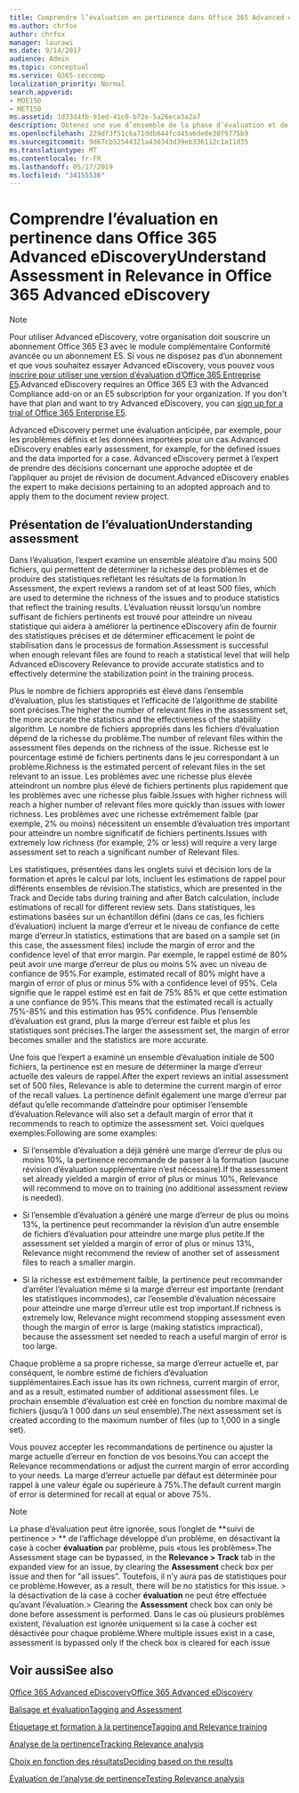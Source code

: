 ```yaml
---
title: Comprendre l’évaluation en pertinence dans Office 365 Advanced eDiscovery
ms.author: chrfox
author: chrfox
manager: laurawi
ms.date: 9/14/2017
audience: Admin
ms.topic: conceptual
ms.service: O365-seccomp
localization_priority: Normal
search.appverid:
- MOE150
- MET150
ms.assetid: 1d33d4fb-91ed-41c0-b72e-5a26eca3a2a7
description: Obtenez une vue d’ensemble de la phase d’évaluation et de son rôle dans la détermination de la richesse des problèmes lors de la formation à la pertinence dans Office 365 Advanced eDiscovery.
ms.openlocfilehash: 229df3f51c6a71ddb644fcd45a6de0e30f9775b9
ms.sourcegitcommit: 9d67cb52544321a430343d39eb336112c1a11d35
ms.translationtype: MT
ms.contentlocale: fr-FR
ms.lasthandoff: 05/17/2019
ms.locfileid: "34155536"
---
```

# <a name="understand-assessment-in-relevance-in-office-365-advanced-ediscovery"></a><span data-ttu-id="69eba-103">Comprendre l’évaluation en pertinence dans Office 365 Advanced eDiscovery</span><span class="sxs-lookup"><span data-stu-id="69eba-103">Understand Assessment in Relevance in Office 365 Advanced eDiscovery</span></span>

> [!NOTE]
> <span data-ttu-id="69eba-p101">Pour utiliser Advanced eDiscovery, votre organisation doit souscrire un abonnement Office 365 E3 avec le module complémentaire Conformité avancée ou un abonnement E5. Si vous ne disposez pas d’un abonnement et que vous souhaitez essayer Advanced eDiscovery, vous pouvez vous [inscrire pour utiliser une version d’évaluation d’Office 365 Entreprise E5](https://go.microsoft.com/fwlink/p/?LinkID=698279).</span><span class="sxs-lookup"><span data-stu-id="69eba-p101">Advanced eDiscovery requires an Office 365 E3 with the Advanced Compliance add-on or an E5 subscription for your organization. If you don't have that plan and want to try Advanced eDiscovery, you can [sign up for a trial of Office 365 Enterprise E5](https://go.microsoft.com/fwlink/p/?LinkID=698279).</span></span> 
  
<span data-ttu-id="69eba-106">Advanced eDiscovery permet une évaluation anticipée, par exemple, pour les problèmes définis et les données importées pour un cas.</span><span class="sxs-lookup"><span data-stu-id="69eba-106">Advanced eDiscovery enables early assessment, for example, for the defined issues and the data imported for a case.</span></span> <span data-ttu-id="69eba-107">Advanced eDiscovery permet à l’expert de prendre des décisions concernant une approche adoptée et de l’appliquer au projet de révision de document.</span><span class="sxs-lookup"><span data-stu-id="69eba-107">Advanced eDiscovery enables the expert to make decisions pertaining to an adopted approach and to apply them to the document review project.</span></span>
  
## <a name="understanding-assessment"></a><span data-ttu-id="69eba-108">Présentation de l’évaluation</span><span class="sxs-lookup"><span data-stu-id="69eba-108">Understanding assessment</span></span>

<span data-ttu-id="69eba-109">Dans l’évaluation, l’expert examine un ensemble aléatoire d’au moins 500 fichiers, qui permettent de déterminer la richesse des problèmes et de produire des statistiques reflétant les résultats de la formation.</span><span class="sxs-lookup"><span data-stu-id="69eba-109">In Assessment, the expert reviews a random set of at least 500 files, which are used to determine the richness of the issues and to produce statistics that reflect the training results.</span></span> <span data-ttu-id="69eba-110">L’évaluation réussit lorsqu’un nombre suffisant de fichiers pertinents est trouvé pour atteindre un niveau statistique qui aidera à améliorer la pertinence eDiscovery afin de fournir des statistiques précises et de déterminer efficacement le point de stabilisation dans le processus de formation.</span><span class="sxs-lookup"><span data-stu-id="69eba-110">Assessment is successful when enough relevant files are found to reach a statistical level that will help Advanced eDiscovery Relevance to provide accurate statistics and to effectively determine the stabilization point in the training process.</span></span> 
  
<span data-ttu-id="69eba-111">Plus le nombre de fichiers appropriés est élevé dans l’ensemble d’évaluation, plus les statistiques et l’efficacité de l’algorithme de stabilité sont précises.</span><span class="sxs-lookup"><span data-stu-id="69eba-111">The higher the number of relevant files in the assessment set, the more accurate the statistics and the effectiveness of the stability algorithm.</span></span> <span data-ttu-id="69eba-112">Le nombre de fichiers appropriés dans les fichiers d’évaluation dépend de la richesse du problème.</span><span class="sxs-lookup"><span data-stu-id="69eba-112">The number of relevant files within the assessment files depends on the richness of the issue.</span></span> <span data-ttu-id="69eba-113">Richesse est le pourcentage estimé de fichiers pertinents dans le jeu correspondant à un problème.</span><span class="sxs-lookup"><span data-stu-id="69eba-113">Richness is the estimated percent of relevant files in the set relevant to an issue.</span></span> <span data-ttu-id="69eba-114">Les problèmes avec une richesse plus élevée atteindront un nombre plus élevé de fichiers pertinents plus rapidement que les problèmes avec une richesse plus faible.</span><span class="sxs-lookup"><span data-stu-id="69eba-114">Issues with higher richness will reach a higher number of relevant files more quickly than issues with lower richness.</span></span> <span data-ttu-id="69eba-115">Les problèmes avec une richesse extrêmement faible (par exemple, 2% ou moins) nécessitent un ensemble d’évaluation très important pour atteindre un nombre significatif de fichiers pertinents.</span><span class="sxs-lookup"><span data-stu-id="69eba-115">Issues with extremely low richness (for example, 2% or less) will require a very large assessment set to reach a significant number of Relevant files.</span></span>
  
<span data-ttu-id="69eba-116">Les statistiques, présentées dans les onglets suivi et décision lors de la formation et après le calcul par lots, incluent les estimations de rappel pour différents ensembles de révision.</span><span class="sxs-lookup"><span data-stu-id="69eba-116">The statistics, which are presented in the Track and Decide tabs during training and after Batch calculation, include estimations of recall for different review sets.</span></span> <span data-ttu-id="69eba-117">Dans statistiques, les estimations basées sur un échantillon défini (dans ce cas, les fichiers d’évaluation) incluent la marge d’erreur et le niveau de confiance de cette marge d’erreur.</span><span class="sxs-lookup"><span data-stu-id="69eba-117">In statistics, estimations that are based on a sample set (in this case, the assessment files) include the margin of error and the confidence level of that error margin.</span></span> <span data-ttu-id="69eba-118">Par exemple, le rappel estimé de 80% peut avoir une marge d’erreur de plus ou moins 5% avec un niveau de confiance de 95%.</span><span class="sxs-lookup"><span data-stu-id="69eba-118">For example, estimated recall of 80% might have a margin of error of plus or minus 5% with a confidence level of 95%.</span></span> <span data-ttu-id="69eba-119">Cela signifie que le rappel estimé est en fait de 75% 85% et que cette estimation a une confiance de 95%.</span><span class="sxs-lookup"><span data-stu-id="69eba-119">This means that the estimated recall is actually 75%-85% and this estimation has 95% confidence.</span></span> <span data-ttu-id="69eba-120">Plus l’ensemble d’évaluation est grand, plus la marge d’erreur est faible et plus les statistiques sont précises.</span><span class="sxs-lookup"><span data-stu-id="69eba-120">The larger the assessment set, the margin of error becomes smaller and the statistics are more accurate.</span></span> 
  
<span data-ttu-id="69eba-121">Une fois que l’expert a examiné un ensemble d’évaluation initiale de 500 fichiers, la pertinence est en mesure de déterminer la marge d’erreur actuelle des valeurs de rappel.</span><span class="sxs-lookup"><span data-stu-id="69eba-121">After the expert reviews an initial assessment set of 500 files, Relevance is able to determine the current margin of error of the recall values.</span></span> <span data-ttu-id="69eba-122">La pertinence définit également une marge d’erreur par défaut qu’elle recommande d’atteindre pour optimiser l’ensemble d’évaluation.</span><span class="sxs-lookup"><span data-stu-id="69eba-122">Relevance will also set a default margin of error that it recommends to reach to optimize the assessment set.</span></span> <span data-ttu-id="69eba-123">Voici quelques exemples:</span><span class="sxs-lookup"><span data-stu-id="69eba-123">Following are some examples:</span></span>
  
- <span data-ttu-id="69eba-124">Si l’ensemble d’évaluation a déjà généré une marge d’erreur de plus ou moins 10%, la pertinence recommande de passer à la formation (aucune révision d’évaluation supplémentaire n’est nécessaire).</span><span class="sxs-lookup"><span data-stu-id="69eba-124">If the assessment set already yielded a margin of error of plus or minus 10%, Relevance will recommend to move on to training (no additional assessment review is needed).</span></span> 
    
- <span data-ttu-id="69eba-125">Si l’ensemble d’évaluation a généré une marge d’erreur de plus ou moins 13%, la pertinence peut recommander la révision d’un autre ensemble de fichiers d’évaluation pour atteindre une marge plus petite.</span><span class="sxs-lookup"><span data-stu-id="69eba-125">If the assessment set yielded a margin of error of plus or minus 13%, Relevance might recommend the review of another set of assessment files to reach a smaller margin.</span></span> 
    
- <span data-ttu-id="69eba-126">Si la richesse est extrêmement faible, la pertinence peut recommander d’arrêter l’évaluation même si la marge d’erreur est importante (rendant les statistiques incommodes), car l’ensemble d’évaluation nécessaire pour atteindre une marge d’erreur utile est trop important.</span><span class="sxs-lookup"><span data-stu-id="69eba-126">If richness is extremely low, Relevance might recommend stopping assessment even though the margin of error is large (making statistics impractical), because the assessment set needed to reach a useful margin of error is too large.</span></span>
    
<span data-ttu-id="69eba-127">Chaque problème a sa propre richesse, sa marge d’erreur actuelle et, par conséquent, le nombre estimé de fichiers d’évaluation supplémentaires.</span><span class="sxs-lookup"><span data-stu-id="69eba-127">Each issue has its own richness, current margin of error, and as a result, estimated number of additional assessment files.</span></span> <span data-ttu-id="69eba-128">Le prochain ensemble d’évaluation est créé en fonction du nombre maximal de fichiers (jusqu’à 1 000 dans un seul ensemble).</span><span class="sxs-lookup"><span data-stu-id="69eba-128">The next assessment set is created according to the maximum number of files (up to 1,000 in a single set).</span></span>
  
<span data-ttu-id="69eba-129">Vous pouvez accepter les recommandations de pertinence ou ajuster la marge actuelle d’erreur en fonction de vos besoins.</span><span class="sxs-lookup"><span data-stu-id="69eba-129">You can accept the Relevance recommendations or adjust the current margin of error according to your needs.</span></span> <span data-ttu-id="69eba-130">La marge d’erreur actuelle par défaut est déterminée pour rappel à une valeur égale ou supérieure à 75%.</span><span class="sxs-lookup"><span data-stu-id="69eba-130">The default current margin of error is determined for recall at equal or above 75%.</span></span>
  
> [!NOTE]
> <span data-ttu-id="69eba-131">La phase d’évaluation peut être ignorée, sous l’onglet de \*\*suivi de pertinence \> \*\* de l’affichage développé d’un problème, en désactivant la case à cocher **évaluation** par problème, puis «tous les problèmes».</span><span class="sxs-lookup"><span data-stu-id="69eba-131">The Assessment stage can be bypassed, in the **Relevance \> Track** tab in the expanded view for an issue, by clearing the **Assessment** check box per issue and then for "all issues".</span></span> <span data-ttu-id="69eba-132">Toutefois, il n’y aura pas de statistiques pour ce problème.</span><span class="sxs-lookup"><span data-stu-id="69eba-132">However, as a result, there will be no statistics for this issue.</span></span> <span data-ttu-id="69eba-133">> la désactivation de la case à cocher **évaluation** ne peut être effectuée qu’avant l’évaluation.</span><span class="sxs-lookup"><span data-stu-id="69eba-133">> Clearing the **Assessment** check box can only be done before assessment is performed.</span></span> <span data-ttu-id="69eba-134">Dans le cas où plusieurs problèmes existent, l’évaluation est ignorée uniquement si la case à cocher est désactivée pour chaque problème.</span><span class="sxs-lookup"><span data-stu-id="69eba-134">Where multiple issues exist in a case, assessment is bypassed only if the check box is cleared for each issue</span></span> 
  
## <a name="see-also"></a><span data-ttu-id="69eba-135">Voir aussi</span><span class="sxs-lookup"><span data-stu-id="69eba-135">See also</span></span>

[<span data-ttu-id="69eba-136">Office 365 Advanced eDiscovery</span><span class="sxs-lookup"><span data-stu-id="69eba-136">Office 365 Advanced eDiscovery</span></span>](office-365-advanced-ediscovery.md)
  
[<span data-ttu-id="69eba-137">Balisage et évaluation</span><span class="sxs-lookup"><span data-stu-id="69eba-137">Tagging and Assessment</span></span>](tagging-and-assessment-in-advanced-ediscovery.md)
  
[<span data-ttu-id="69eba-138">Étiquetage et formation à la pertinence</span><span class="sxs-lookup"><span data-stu-id="69eba-138">Tagging and Relevance training</span></span>](tagging-and-relevance-training-in-advanced-ediscovery.md)
  
[<span data-ttu-id="69eba-139">Analyse de la pertinence</span><span class="sxs-lookup"><span data-stu-id="69eba-139">Tracking Relevance analysis</span></span>](track-relevance-analysis-in-advanced-ediscovery.md)
  
[<span data-ttu-id="69eba-140">Choix en fonction des résultats</span><span class="sxs-lookup"><span data-stu-id="69eba-140">Deciding based on the results</span></span>](decision-based-on-the-results-in-advanced-ediscovery.md)
  
[<span data-ttu-id="69eba-141">Évaluation de l’analyse de pertinence</span><span class="sxs-lookup"><span data-stu-id="69eba-141">Testing Relevance analysis</span></span>](test-relevance-analysis-in-advanced-ediscovery.md)

